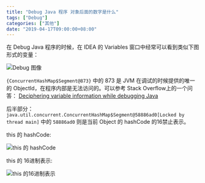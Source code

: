 ```yaml
---
title: "Debug Java 程序 对象后面的数字是什么"
tags: ["Debug"]
categories: ["其他"]
date: "2019-04-17T09:00:00+08:00"
---
```


在 Debug Java 程序的时候，在 IDEA 的 Variables 窗口中经常可以看到类似下图形式的变量：

![Debug 图像](https://i.loli.net/2019/03/29/5c9e11f82febc.png)

`{ConcurrentHashMap$Segment@873}` 中的 873 是 JVM 在调试的时候提供的唯一的 ObjectId，在程序内部是无法访问的。可以参考 Stack Overflow上的一个问答： [Deciphering variable information while debugging Java](https://stackoverflow.com/questions/2322903/deciphering-variable-information-while-debugging-java)

后半部分：`java.util.concurrent.ConcurrentHashMap$Segment@58886ad0[Locked by thread main]` 中的 `58886ad0` 则是当前 Object 的 hashCode 的16禁止表示。

this 的 hashCode:

![this 的 hashCode](https://i.loli.net/2019/03/29/5c9e11f839fd0.png)


this 的 16进制表示:

![this 的16进制表示](https://i.loli.net/2019/03/29/5c9e11f839fd0.png)